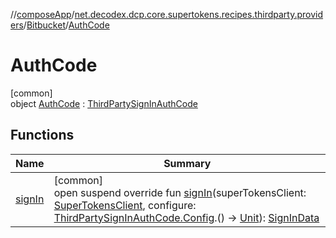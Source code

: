 //[composeApp](../../../../index.md)/[net.decodex.dcp.core.supertokens.recipes.thirdparty.providers](../../index.md)/[Bitbucket](../index.md)/[AuthCode](index.md)

# AuthCode

[common]\
object [AuthCode](index.md) : [ThirdPartySignInAuthCode](../../../net.decodex.dcp.core.supertokens.recipes.thirdparty/-third-party-sign-in-auth-code/index.md)

## Functions

| Name | Summary |
|---|---|
| [signIn](../../../net.decodex.dcp.core.supertokens.recipes.thirdparty/-third-party-sign-in-auth-code/sign-in.md) | [common]<br>open suspend override fun [signIn](../../../net.decodex.dcp.core.supertokens.recipes.thirdparty/-third-party-sign-in-auth-code/sign-in.md)(superTokensClient: [SuperTokensClient](../../../net.decodex.dcp.core.supertokens/-super-tokens-client/index.md), configure: [ThirdPartySignInAuthCode.Config](../../../net.decodex.dcp.core.supertokens.recipes.thirdparty/-third-party-sign-in-auth-code/-config/index.md).() -&gt; [Unit](https://kotlinlang.org/api/latest/jvm/stdlib/kotlin/-unit/index.html)): [SignInData](../../../net.decodex.dcp.core.supertokens.models/-sign-in-data/index.md) |
